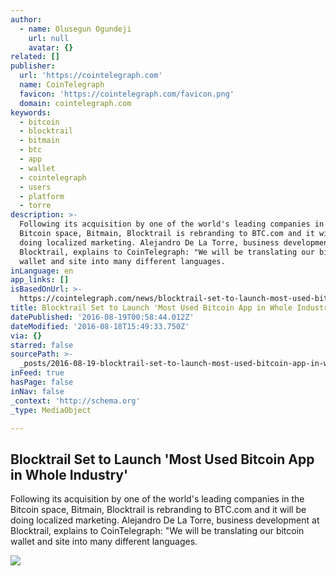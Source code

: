 ```yaml
---
author:
  - name: Olusegun Ogundeji
    url: null
    avatar: {}
related: []
publisher:
  url: 'https://cointelegraph.com'
  name: CoinTelegraph
  favicon: 'https://cointelegraph.com/favicon.png'
  domain: cointelegraph.com
keywords:
  - bitcoin
  - blocktrail
  - bitmain
  - btc
  - app
  - wallet
  - cointelegraph
  - users
  - platform
  - torre
description: >-
  Following its acquisition by one of the world's leading companies in the
  Bitcoin space, Bitmain, Blocktrail is rebranding to BTC.com and it will be
  doing localized marketing. Alejandro De La Torre, business development at
  Blocktrail, explains to CoinTelegraph: "We will be translating our bitcoin
  wallet and site into many different languages.
inLanguage: en
app_links: []
isBasedOnUrl: >-
  https://cointelegraph.com/news/blocktrail-set-to-launch-most-used-bitcoin-app-in-whole-industry
title: Blocktrail Set to Launch 'Most Used Bitcoin App in Whole Industry'
datePublished: '2016-08-19T00:58:44.012Z'
dateModified: '2016-08-18T15:49:33.750Z'
via: {}
starred: false
sourcePath: >-
  _posts/2016-08-19-blocktrail-set-to-launch-most-used-bitcoin-app-in-whole-ind.md
inFeed: true
hasPage: false
inNav: false
_context: 'http://schema.org'
_type: MediaObject

---
```

<article style=""><h1>Blocktrail Set to Launch 'Most Used Bitcoin App in Whole Industry'</h1><p>Following its acquisition by one of the world's leading companies in the Bitcoin space, Bitmain, Blocktrail is rebranding to BTC.com and it will be doing localized marketing. Alejandro De La Torre, business development at Blocktrail, explains to CoinTelegraph: "We will be translating our bitcoin wallet and site into many different languages.</p><img src="https://cointelegraph.com/images/725_Ly9jb2ludGVsZWdyYXBoLmNvbS9zdG9yYWdlL3VwbG9hZHMvdmlldy9kZWZlNmJiMDQ4MDQ1MGU1ODZmNGE5MTc0MmVlMzE5ZC5qcGc=.jpg" /></article>